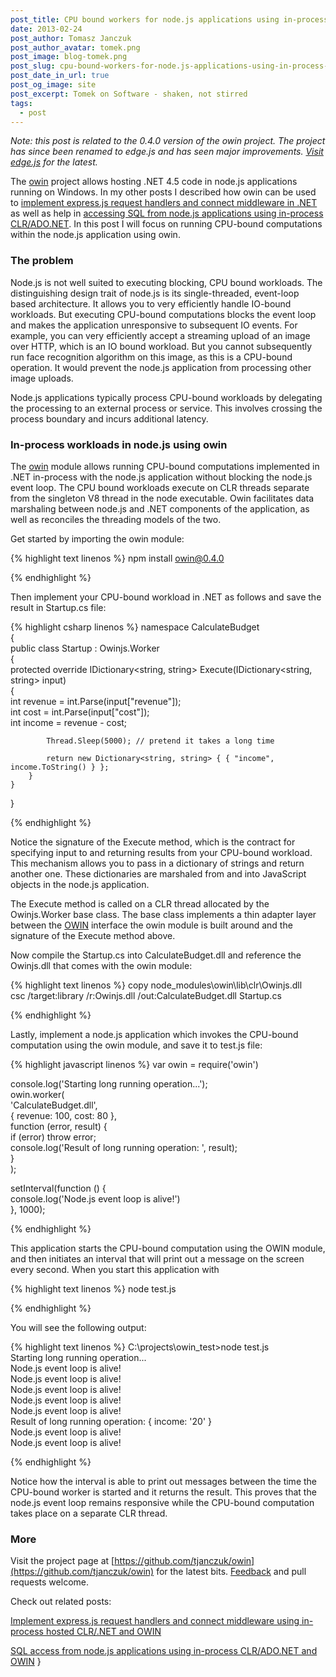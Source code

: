 ```yaml
---
post_title: CPU bound workers for node.js applications using in-process .NET and OWIN
date: 2013-02-24
post_author: Tomasz Janczuk
post_author_avatar: tomek.png
post_image: blog-tomek.png
post_slug: cpu-bound-workers-for-node.js-applications-using-in-process-.net-and-owin
post_date_in_url: true
post_og_image: site
post_excerpt: Tomek on Software - shaken, not stirred
tags:
  - post
---
```





*Note: this post is related to the 0.4.0 version of the owin project. The project has since been renamed to edge.js and has seen major improvements. [Visit edge.js](http://tomasz.janczuk.org/2013/03/run-c-and-nodejs-code-in-process-with.html) for the latest.*  

The [owin](https://github.com/tjanczuk/owin) project allows hosting .NET 4.5 code in node.js applications running on Windows. In my other posts I described how owin can be used to [implement express.js request handlers and connect middleware in .NET](http://tomasz.janczuk.org/2013/02/hosting-net-code-in-nodejs-applications.html) as well as help in [accessing SQL from node.js applications using in-process CLR/ADO.NET](http://tomasz.janczuk.org/2013/02/access-ms-sql-from-nodejs-application.html). In this post I will focus on running CPU-bound computations within the node.js application using owin.   

### The problem  

Node.js is not well suited to executing blocking, CPU bound workloads. The distinguishing design trait of node.js is its single-threaded, event-loop based architecture. It allows you to very efficiently handle IO-bound workloads. But executing CPU-bound computations blocks the event loop and makes the application unresponsive to subsequent IO events. For example, you can very efficiently accept a streaming upload of an image over HTTP, which is an IO bound workload. But you cannot subsequently run face recognition algorithm on this image, as this is a CPU-bound operation. It would prevent the node.js application from processing other image uploads.    

Node.js applications typically process CPU-bound workloads by delegating the processing to an external process or service. This involves crossing the process boundary and incurs additional latency.   

### In-process workloads in node.js using owin  

The [owin](http://tomasz.janczuk.org/2013/02/hosting-net-code-in-nodejs-applications.html) module allows running CPU-bound computations implemented in .NET in-process with the node.js application without blocking the node.js event loop. The CPU bound workloads execute on CLR threads separate from the singleton V8 thread in the node executable. Owin facilitates data marshaling between node.js and .NET components of the application, as well as reconciles the threading models of the two.   

Get started by importing the owin module:  

{% highlight text linenos %}
   npm install owin@0.4.0

{% endhighlight %}





Then implement your CPU-bound workload in .NET as follows and save the result in Startup.cs file:

{% highlight csharp linenos %}
namespace CalculateBudget  
{  
    public class Startup : Owinjs.Worker  
    {  
        protected override IDictionary<string, string> Execute(IDictionary<string, string> input)  
        {  
            int revenue = int.Parse(input["revenue"]);  
            int cost = int.Parse(input["cost"]);  
            int income = revenue - cost;  
  
            Thread.Sleep(5000); // pretend it takes a long time  
  
            return new Dictionary<string, string> { { "income", income.ToString() } };  
        }  
    }  
}  

  

{% endhighlight %}



Notice the signature of the Execute method, which is the contract for specifying input to and returning results from your CPU-bound workload. This mechanism allows you to pass in a dictionary of strings and return another one. These dictionaries are marshaled from and into JavaScript objects in the node.js application. 

The Execute method is called on a CLR thread allocated by the Owinjs.Worker base class. The base class implements a thin adapter layer between the [OWIN](http://owin.org/) interface the owin module is built around and the signature of the Execute method above. 

Now compile the Startup.cs into CalculateBudget.dll and reference the Owinjs.dll that comes with the owin module:

{% highlight text linenos %}
copy node_modules\owin\lib\clr\Owinjs.dll  
csc /target:library /r:Owinjs.dll /out:CalculateBudget.dll Startup.cs
  

{% endhighlight %}



Lastly, implement a node.js application which invokes the CPU-bound computation using the owin module, and save it to test.js file:

{% highlight javascript linenos %}
var owin = require('owin')  
  
console.log('Starting long running operation...');  
owin.worker(  
    'CalculateBudget.dll',  
    { revenue: 100, cost: 80 },  
    function (error, result) {  
        if (error) throw error;  
        console.log('Result of long running operation: ', result);  
    }  
);  
  
setInterval(function () {   
    console.log('Node.js event loop is alive!')  
}, 1000);
  

{% endhighlight %}



This application starts the CPU-bound computation using the OWIN module, and then initiates an interval that will print out a message on the screen every second. When you start this application with

{% highlight text linenos %}
node test.js
  

{% endhighlight %}



You will see the following output:

{% highlight text linenos %}
C:\projects\owin_test>node test.js  
Starting long running operation...  
Node.js event loop is alive!  
Node.js event loop is alive!  
Node.js event loop is alive!  
Node.js event loop is alive!  
Node.js event loop is alive!  
Result of long running operation:  { income: '20' }  
Node.js event loop is alive!  
Node.js event loop is alive!
  

{% endhighlight %}


Notice how the interval is able to print out messages between the time the CPU-bound worker is started and it returns the result. This proves that the node.js event loop remains responsive while the CPU-bound computation takes place on a separate CLR thread. 



### More

Visit the project page at [https://github.com/tjanczuk/owin](https://github.com/tjanczuk/owin) for the latest bits. [Feedback](https://github.com/tjanczuk/owin/issues) and pull requests welcome.

Check out related posts:

[Implement express.js request handlers and connect middleware using in-process hosted CLR/.NET and OWIN](http://tomasz.janczuk.org/2013/02/hosting-net-code-in-nodejs-applications.html) 

    
[SQL access from node.js applications using in-process CLR/ADO.NET and OWIN](http://tomasz.janczuk.org/2013/02/access-ms-sql-from-nodejs-application.html)  }